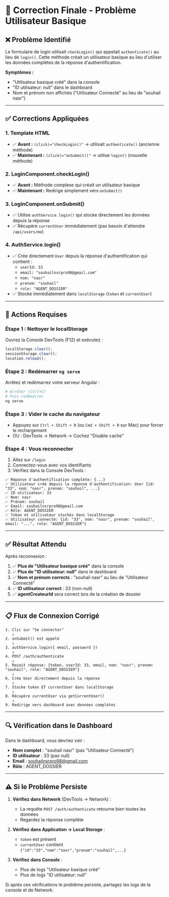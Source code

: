 # 🔧 Correction Finale - Problème Utilisateur Basique

## ❌ **Problème Identifié**

Le formulaire de login utilisait `checkLogin()` qui appelait `authenticate()` au lieu de `login()`. Cette méthode créait un utilisateur basique au lieu d'utiliser les données complètes de la réponse d'authentification.

**Symptômes :**
- "Utilisateur basique créé" dans la console
- "ID utilisateur: null" dans le dashboard
- Nom et prénom non affichés ("Utilisateur Connecté" au lieu de "souhail nasr")

---

## ✅ **Corrections Appliquées**

### 1. **Template HTML**
- ✅ **Avant :** `(click)="checkLogin()"` → utilisait `authenticate()` (ancienne méthode)
- ✅ **Maintenant :** `(click)="onSubmit()"` → utilise `login()` (nouvelle méthode)

### 2. **LoginComponent.checkLogin()**
- ✅ **Avant :** Méthode complexe qui créait un utilisateur basique
- ✅ **Maintenant :** Redirige simplement vers `onSubmit()`

### 3. **LoginComponent.onSubmit()**
- ✅ Utilise `authService.login()` qui stocke directement les données depuis la réponse
- ✅ Récupère `currentUser` immédiatement (pas besoin d'attendre `/api/users/me`)

### 4. **AuthService.login()**
- ✅ Crée directement `User` depuis la réponse d'authentification qui contient :
  - `userId: 33`
  - `email: "souhailnsrpro98@gmail.com"`
  - `nom: "nasr"`
  - `prenom: "souhail"`
  - `role: "AGENT_DOSSIER"`
- ✅ Stocke immédiatement dans `localStorage` (`token` et `currentUser`)

---

## 🚀 **Actions Requises**

### **Étape 1 : Nettoyer le localStorage**

Ouvrez la Console DevTools (F12) et exécutez :

```javascript
localStorage.clear();
sessionStorage.clear();
location.reload();
```

### **Étape 2 : Redémarrer `ng serve`**

Arrêtez et redémarrez votre serveur Angular :

```bash
# Arrêter (Ctrl+C)
# Puis redémarrer
ng serve
```

### **Étape 3 : Vider le cache du navigateur**

- Appuyez sur `Ctrl + Shift + R` (ou `Cmd + Shift + R` sur Mac) pour forcer le rechargement
- OU : DevTools → Network → Cochez "Disable cache"

### **Étape 4 : Vous reconnecter**

1. Allez sur `/login`
2. Connectez-vous avec vos identifiants
3. Vérifiez dans la Console DevTools :

```
✅ Réponse d'authentification complète: {...}
✅ Utilisateur créé depuis la réponse d'authentification: User {id: "33", nom: "nasr", prenom: "souhail", ...}
✅ ID utilisateur: 33
✅ Nom: nasr
✅ Prénom: souhail
✅ Email: souhailnsrpro98@gmail.com
✅ Rôle: AGENT_DOSSIER
✅ Token et utilisateur stockés dans localStorage
✅ Utilisateur connecté: {id: "33", nom: "nasr", prenom: "souhail", email: "...", role: "AGENT_DOSSIER"}
```

---

## ✅ **Résultat Attendu**

Après reconnexion :

1. ✅ **Plus de "Utilisateur basique créé"** dans la console
2. ✅ **Plus de "ID utilisateur: null"** dans le dashboard
3. ✅ **Nom et prénom corrects** : "souhail nasr" au lieu de "Utilisateur Connecté"
4. ✅ **ID utilisateur correct** : 33 (non-null)
5. ✅ **agentCreateurId** sera correct lors de la création de dossier

---

## 📋 **Flux de Connexion Corrigé**

```
1. Clic sur "Se connecter"
   ↓
2. onSubmit() est appelé
   ↓
3. authService.login({ email, password })
   ↓
4. POST /auth/authenticate
   ↓
5. Reçoit réponse: {token, userId: 33, email, nom: "nasr", prenom: "souhail", role: "AGENT_DOSSIER"}
   ↓
6. Crée User directement depuis la réponse
   ↓
7. Stocke token ET currentUser dans localStorage
   ↓
8. Récupère currentUser via getCurrentUser()
   ↓
9. Redirige vers dashboard avec données complètes
```

---

## 🔍 **Vérification dans le Dashboard**

Dans le dashboard, vous devriez voir :

- **Nom complet** : "souhail nasr" (pas "Utilisateur Connecté")
- **ID utilisateur** : 33 (pas null)
- **Email** : souhailnsrpro98@gmail.com
- **Rôle** : AGENT_DOSSIER

---

## ⚠️ **Si le Problème Persiste**

1. **Vérifiez dans Network** (DevTools → Network) :
   - La requête `POST /auth/authenticate` retourne bien toutes les données
   - Regardez la réponse complète

2. **Vérifiez dans Application → Local Storage** :
   - `token` est présent
   - `currentUser` contient `{"id":"33","nom":"nasr","prenom":"souhail",...}`

3. **Vérifiez dans Console** :
   - Plus de logs "Utilisateur basique créé"
   - Plus de logs "ID utilisateur: null"

Si après ces vérifications le problème persiste, partagez les logs de la console et de Network.

